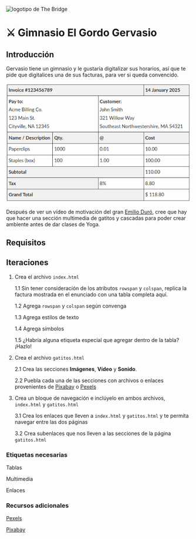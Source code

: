 ![logotipo de The Bridge](https://user-images.githubusercontent.com/27650532/77754601-e8365180-702b-11ea-8bed-5bc14a43f869.png "logotipo de The Bridge")

# :crossed_swords: Gimnasio El Gordo Gervasio #

## Introducción ##

Gervasio tiene un gimnasio y le gustaría digitalizar sus horarios, así que te pide que digitalices una de sus facturas, para ver si queda convencido.

![](factura.png)

Después de ver un vídeo de motivación del gran [Emilio Duró](https://youtu.be/c3mI4qCXCWo "El grande"), cree que hay que hacer una sección multimedia de gatitos y cascadas para poder crear ambiente antes de dar clases de Yoga.

## Requisitos ##

## Iteraciones ##

1. Crea el archivo `index.html`

    1.1 Sin tener consideración de los atributos `rowspan` y `colspan`, replica la factura mostrada en el enunciado con una tabla completa aquí.

    1.2 Agrega `rowspan` y `colspan` según convenga

    1.3 Agrega estilos de texto

    1.4 Agrega símbolos

    1.5 ¿Habría alguna etiqueta especial que agregar dentro de la tabla? ¡Hazlo!

2. Crea el archivo `gatitos.html`

    2.1 Crea las secciones **Imágenes**, **Vídeo** y **Sonido**.

    2.2 Puebla cada una de las secciones con archivos o enlaces provenientes de [Pixabay](https://pixabay.com/ "Pixabay") o [Pexels](https://www.pexels.com/ "Pexels")

3. Crea un bloque de navegación e inclúyelo en ambos archivos, `index.html` y `gatitos.html`

    3.1 Crea los enlaces que lleven a `index.html` y `gatitos.html` y te permita navegar entre las dos páginas

    3.2 Crea subenlaces que nos lleven a las secciones de la página `gatitos.html`

### Etiquetas necesarias ###

Tablas

Multimedia

Enlaces

### Recursos adicionales ###

[Pexels](https://www.pexels.com/ "Pexels")

[Pixabay](https://pixabay.com/ "Pixabay")
